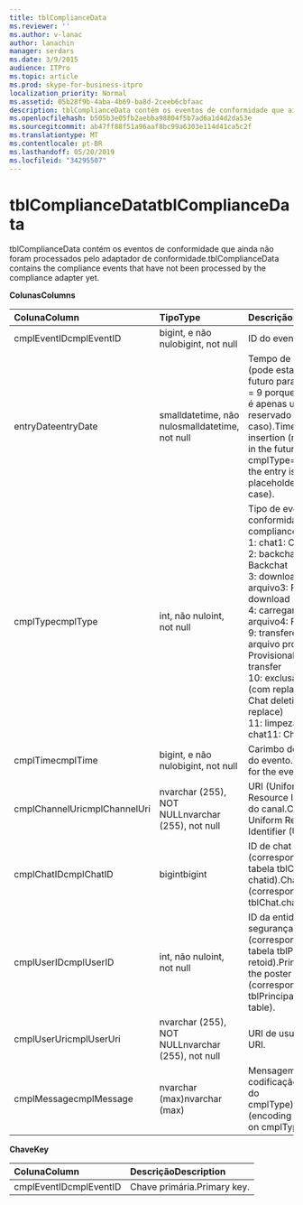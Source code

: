 ```yaml
---
title: tblComplianceData
ms.reviewer: ''
ms.author: v-lanac
author: lanachin
manager: serdars
ms.date: 3/9/2015
audience: ITPro
ms.topic: article
ms.prod: skype-for-business-itpro
localization_priority: Normal
ms.assetid: 05b28f9b-4aba-4b69-ba8d-2ceeb6cbfaac
description: tblComplianceData contém os eventos de conformidade que ainda não foram processados pelo adaptador de conformidade.
ms.openlocfilehash: b505b3e05fb2aebba98804f5b7ad6a1d4d2da53e
ms.sourcegitcommit: ab47ff88f51a96aaf8bc99a6303e114d41ca5c2f
ms.translationtype: MT
ms.contentlocale: pt-BR
ms.lasthandoff: 05/20/2019
ms.locfileid: "34295507"
---
```

# <a name="tblcompliancedata"></a><span data-ttu-id="79550-103">tblComplianceData</span><span class="sxs-lookup"><span data-stu-id="79550-103">tblComplianceData</span></span>
 
<span data-ttu-id="79550-104">tblComplianceData contém os eventos de conformidade que ainda não foram processados pelo adaptador de conformidade.</span><span class="sxs-lookup"><span data-stu-id="79550-104">tblComplianceData contains the compliance events that have not been processed by the compliance adapter yet.</span></span>
  
<span data-ttu-id="79550-105">**Colunas**</span><span class="sxs-lookup"><span data-stu-id="79550-105">**Columns**</span></span>

|<span data-ttu-id="79550-106">**Coluna**</span><span class="sxs-lookup"><span data-stu-id="79550-106">**Column**</span></span>|<span data-ttu-id="79550-107">**Tipo**</span><span class="sxs-lookup"><span data-stu-id="79550-107">**Type**</span></span>|<span data-ttu-id="79550-108">**Descrição**</span><span class="sxs-lookup"><span data-stu-id="79550-108">**Description**</span></span>|
|:-----|:-----|:-----|
|<span data-ttu-id="79550-109">cmplEventID</span><span class="sxs-lookup"><span data-stu-id="79550-109">cmplEventID</span></span>  <br/> |<span data-ttu-id="79550-110">bigint, e não nulo</span><span class="sxs-lookup"><span data-stu-id="79550-110">bigint, not null</span></span>  <br/> |<span data-ttu-id="79550-111">ID do evento.</span><span class="sxs-lookup"><span data-stu-id="79550-111">Event ID.</span></span>  <br/> |
|<span data-ttu-id="79550-112">entryDate</span><span class="sxs-lookup"><span data-stu-id="79550-112">entryDate</span></span>  <br/> |<span data-ttu-id="79550-113">smalldatetime, não nulo</span><span class="sxs-lookup"><span data-stu-id="79550-113">smalldatetime, not null</span></span>  <br/> |<span data-ttu-id="79550-114">Tempo de inserção (pode estar muito no futuro para cmplType = 9 porque a entrada é apenas um espaço reservado nesse caso).</span><span class="sxs-lookup"><span data-stu-id="79550-114">Time of insertion (may be far in the future for cmplType=9 because the entry is just a placeholder in that case).</span></span>  <br/> |
|<span data-ttu-id="79550-115">cmplType</span><span class="sxs-lookup"><span data-stu-id="79550-115">cmplType</span></span>  <br/> |<span data-ttu-id="79550-116">int, não nulo</span><span class="sxs-lookup"><span data-stu-id="79550-116">int, not null</span></span>  <br/> | <span data-ttu-id="79550-117">Tipo de evento de conformidade:</span><span class="sxs-lookup"><span data-stu-id="79550-117">Type of compliance event:</span></span> <br/>  <span data-ttu-id="79550-118">1: chat</span><span class="sxs-lookup"><span data-stu-id="79550-118">1: Chat</span></span> <br/>  <span data-ttu-id="79550-119">2: backchat</span><span class="sxs-lookup"><span data-stu-id="79550-119">2: Backchat</span></span> <br/>  <span data-ttu-id="79550-120">3: download de arquivo</span><span class="sxs-lookup"><span data-stu-id="79550-120">3: File download</span></span> <br/>  <span data-ttu-id="79550-121">4: carregamento de arquivo</span><span class="sxs-lookup"><span data-stu-id="79550-121">4: File upload</span></span> <br/>  <span data-ttu-id="79550-122">9: transferência de arquivo provisório</span><span class="sxs-lookup"><span data-stu-id="79550-122">9: Provisional file transfer</span></span> <br/>  <span data-ttu-id="79550-123">10: exclusão de chat (com replace)</span><span class="sxs-lookup"><span data-stu-id="79550-123">10: Chat deletion (with replace)</span></span> <br/>  <span data-ttu-id="79550-124">11: limpeza de chat</span><span class="sxs-lookup"><span data-stu-id="79550-124">11: Chat purging</span></span> <br/> |
|<span data-ttu-id="79550-125">cmplTime</span><span class="sxs-lookup"><span data-stu-id="79550-125">cmplTime</span></span>  <br/> |<span data-ttu-id="79550-126">bigint, e não nulo</span><span class="sxs-lookup"><span data-stu-id="79550-126">bigint, not null</span></span>  <br/> |<span data-ttu-id="79550-127">Carimbo de data/hora do evento.</span><span class="sxs-lookup"><span data-stu-id="79550-127">Time stamp for the event.</span></span>  <br/> |
|<span data-ttu-id="79550-128">cmplChannelUri</span><span class="sxs-lookup"><span data-stu-id="79550-128">cmplChannelUri</span></span>  <br/> |<span data-ttu-id="79550-129">nvarchar (255), NOT NULL</span><span class="sxs-lookup"><span data-stu-id="79550-129">nvarchar (255), not null</span></span>  <br/> |<span data-ttu-id="79550-130">URI (Uniform Resource Identifier) do canal.</span><span class="sxs-lookup"><span data-stu-id="79550-130">Channel Uniform Resource Identifier (URI).</span></span>  <br/> |
|<span data-ttu-id="79550-131">cmplChatID</span><span class="sxs-lookup"><span data-stu-id="79550-131">cmplChatID</span></span>  <br/> |<span data-ttu-id="79550-132">bigint</span><span class="sxs-lookup"><span data-stu-id="79550-132">bigint</span></span>  <br/> |<span data-ttu-id="79550-133">ID de chat (correspondente à tabela tblChat. chatid).</span><span class="sxs-lookup"><span data-stu-id="79550-133">Chat ID (corresponding to tblChat.chatId table).</span></span>  <br/> |
|<span data-ttu-id="79550-134">cmplUserID</span><span class="sxs-lookup"><span data-stu-id="79550-134">cmplUserID</span></span>  <br/> |<span data-ttu-id="79550-135">int, não nulo</span><span class="sxs-lookup"><span data-stu-id="79550-135">int, not null</span></span>  <br/> |<span data-ttu-id="79550-136">ID da entidade de segurança do pôster (correspondente à tabela tblPrincipal. retoid).</span><span class="sxs-lookup"><span data-stu-id="79550-136">Principal ID of the poster (corresponding to tblPrincipal.prinID table).</span></span>  <br/> |
|<span data-ttu-id="79550-137">cmplUserUri</span><span class="sxs-lookup"><span data-stu-id="79550-137">cmplUserUri</span></span>  <br/> |<span data-ttu-id="79550-138">nvarchar (255), NOT NULL</span><span class="sxs-lookup"><span data-stu-id="79550-138">nvarchar (255), not null</span></span>  <br/> |<span data-ttu-id="79550-139">URI de usuário.</span><span class="sxs-lookup"><span data-stu-id="79550-139">User URI.</span></span>  <br/> |
|<span data-ttu-id="79550-140">cmplMessage</span><span class="sxs-lookup"><span data-stu-id="79550-140">cmplMessage</span></span>  <br/> |<span data-ttu-id="79550-141">nvarchar (max)</span><span class="sxs-lookup"><span data-stu-id="79550-141">nvarchar (max)</span></span>  <br/> |<span data-ttu-id="79550-142">Mensagem (a codificação depende do cmplType).</span><span class="sxs-lookup"><span data-stu-id="79550-142">Message (encoding depends on cmplType).</span></span>  <br/> |
   
<span data-ttu-id="79550-143">**Chave**</span><span class="sxs-lookup"><span data-stu-id="79550-143">**Key**</span></span>

|<span data-ttu-id="79550-144">**Coluna**</span><span class="sxs-lookup"><span data-stu-id="79550-144">**Column**</span></span>|<span data-ttu-id="79550-145">**Descrição**</span><span class="sxs-lookup"><span data-stu-id="79550-145">**Description**</span></span>|
|:-----|:-----|
|<span data-ttu-id="79550-146">cmplEventID</span><span class="sxs-lookup"><span data-stu-id="79550-146">cmplEventID</span></span>  <br/> |<span data-ttu-id="79550-147">Chave primária.</span><span class="sxs-lookup"><span data-stu-id="79550-147">Primary key.</span></span>  <br/> |
   

